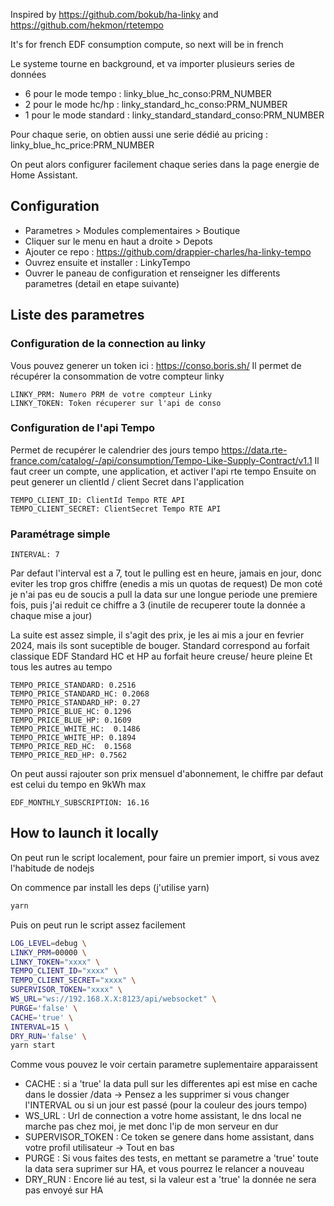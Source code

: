 Inspired by https://github.com/bokub/ha-linky and https://github.com/hekmon/rtetempo

It's for french EDF consumption compute, so next will be in french

Le systeme tourne en background, et va importer plusieurs series de données
- 6 pour le mode tempo : linky_blue_hc_conso:PRM_NUMBER
- 2 pour le mode hc/hp : linky_standard_hc_conso:PRM_NUMBER
- 1 pour le mode standard : linky_standard_standard_conso:PRM_NUMBER

Pour chaque serie, on obtien aussi une serie dédié au pricing : linky_blue_hc_price:PRM_NUMBER

On peut alors configurer facilement chaque series dans la page energie de Home Assistant.


## Configuration
- Parametres > Modules complementaires > Boutique
- Cliquer sur le menu en haut a droite > Depots
- Ajouter ce repo : https://github.com/drappier-charles/ha-linky-tempo
- Ouvrez ensuite et installer : LinkyTempo
- Ouvrer le paneau de configuration et renseigner les differents parametres (detail en etape suivante)

## Liste des parametres
  ### Configuration de la connection au linky
  Vous pouvez generer un token ici : https://conso.boris.sh/
  Il permet de récupérer la consommation de votre compteur linky

  ```
  LINKY_PRM: Numero PRM de votre compteur Linky
  LINKY_TOKEN: Token récuperer sur l'api de conso
  ```

  ### Configuration de l'api Tempo
  Permet de recupérer le calendrier des jours tempo
  https://data.rte-france.com/catalog/-/api/consumption/Tempo-Like-Supply-Contract/v1.1
  Il faut creer un compte, une application, et activer l'api rte tempo
  Ensuite on peut generer un clientId / client Secret dans l'application
  ```
  TEMPO_CLIENT_ID: ClientId Tempo RTE API
  TEMPO_CLIENT_SECRET: ClientSecret Tempo RTE API
  ```

  ### Paramétrage simple
  ```
  INTERVAL: 7 
  ```
  Par defaut l'interval est a 7, tout le pulling est en heure, jamais en jour, donc eviter les trop gros chiffre (enedis a mis un quotas de request)
  De mon coté je n'ai pas eu de soucis a pull la data sur une longue periode une premiere fois, puis j'ai reduit ce chiffre a 3 (inutile de recuperer toute la donnée a chaque mise a jour)


  La suite est assez simple, il s'agit des prix, je les ai mis a jour en fevrier 2024, mais ils sont suceptible de bouger.
  Standard correspond au forfait classique EDF
  Standard HC et HP au forfait heure creuse/ heure pleine
  Et tous les autres au tempo

  ```
  TEMPO_PRICE_STANDARD: 0.2516
  TEMPO_PRICE_STANDARD_HC: 0.2068
  TEMPO_PRICE_STANDARD_HP: 0.27
  TEMPO_PRICE_BLUE_HC: 0.1296
  TEMPO_PRICE_BLUE_HP: 0.1609
  TEMPO_PRICE_WHITE_HC:  0.1486
  TEMPO_PRICE_WHITE_HP: 0.1894
  TEMPO_PRICE_RED_HC:  0.1568
  TEMPO_PRICE_RED_HP: 0.7562
  ```

  On peut aussi rajouter son prix mensuel d'abonnement, le chiffre par defaut est celui du tempo en 9kWh max

  ```
  EDF_MONTHLY_SUBSCRIPTION: 16.16
  ```



## How to launch it locally
On peut run le script localement, pour faire un premier import, si vous avez l'habitude de nodejs

On commence par install les deps (j'utilise yarn)
```sh
yarn
```

Puis on peut run le script assez facilement

```sh
LOG_LEVEL=debug \
LINKY_PRM=00000 \
LINKY_TOKEN="xxxx" \
TEMPO_CLIENT_ID="xxxx" \
TEMPO_CLIENT_SECRET="xxxx" \
SUPERVISOR_TOKEN="xxxx" \
WS_URL="ws://192.168.X.X:8123/api/websocket" \
PURGE='false' \
CACHE='true' \
INTERVAL=15 \
DRY_RUN='false' \
yarn start
```

Comme vous pouvez le voir certain parametre suplementaire apparaissent
- CACHE : si a 'true' la data pull sur les differentes api est mise en cache dans le dossier /data -> Pensez a les supprimer si vous changer l'INTERVAL ou si un jour est passé (pour la couleur des jours tempo)
- WS_URL : Url de connection a votre home assistant, le dns local ne marche pas chez moi, je met donc l'ip de mon serveur en dur
- SUPERVISOR_TOKEN : Ce token se genere dans home assistant, dans votre profil utilisateur -> Tout en bas
- PURGE : Si vous faites des tests, en mettant se parametre a 'true' toute la data sera suprimer sur HA, et vous pourrez le relancer a nouveau
- DRY_RUN : Encore lié au test, si la valeur est a 'true' la donnée ne sera pas envoyé sur HA